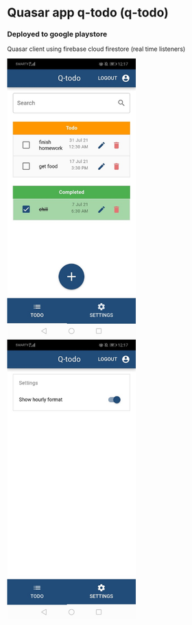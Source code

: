 # Quasar app q-todo (q-todo)

### Deployed to google playstore

Quasar client using firebase cloud firestore (real time listeners)

<img src="./app1.jpg" width="300px" />
<img src="./app3.jpg" width="300px" />
